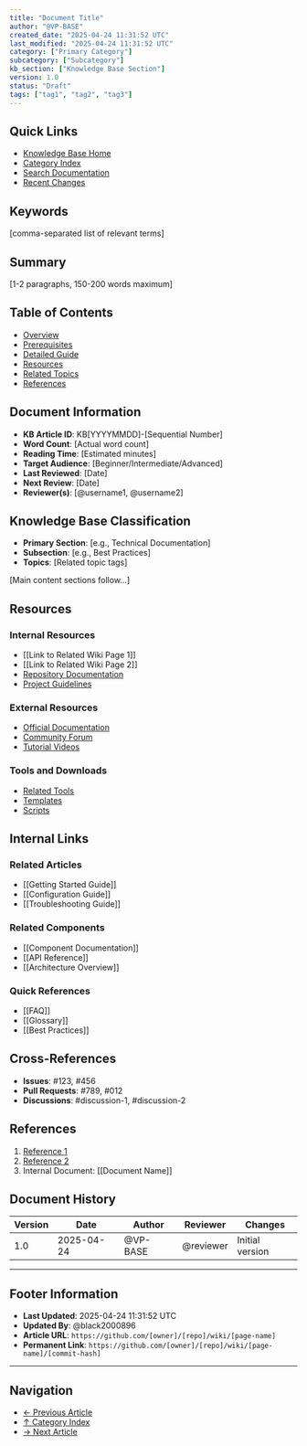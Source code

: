 ```yaml
---
title: "Document Title"
author: "@VP-BASE"
created_date: "2025-04-24 11:31:52 UTC"
last_modified: "2025-04-24 11:31:52 UTC"
category: ["Primary Category"]
subcategory: ["Subcategory"]
kb_section: ["Knowledge Base Section"]
version: 1.0
status: "Draft"
tags: ["tag1", "tag2", "tag3"]
---
```


## Quick Links
- [Knowledge Base Home](/wiki/Home)
- [Category Index](/wiki/Categories)
- [Search Documentation](/wiki/Search)
- [Recent Changes](/wiki/Recent)

## Keywords
[comma-separated list of relevant terms]

## Summary
[1-2 paragraphs, 150-200 words maximum]

## Table of Contents
- [Overview](#overview)
- [Prerequisites](#prerequisites)
- [Detailed Guide](#detailed-guide)
- [Resources](#resources)
- [Related Topics](#related-topics)
- [References](#references)

## Document Information
- **KB Article ID**: KB[YYYYMMDD]-[Sequential Number]
- **Word Count**: [Actual word count]
- **Reading Time**: [Estimated minutes]
- **Target Audience**: [Beginner/Intermediate/Advanced]
- **Last Reviewed**: [Date]
- **Next Review**: [Date]
- **Reviewer(s)**: [@username1, @username2]

## Knowledge Base Classification
- **Primary Section**: [e.g., Technical Documentation]
- **Subsection**: [e.g., Best Practices]
- **Topics**: [Related topic tags]

[Main content sections follow...]

## Resources
### Internal Resources
- [[Link to Related Wiki Page 1]]
- [[Link to Related Wiki Page 2]]
- [Repository Documentation](../../docs/)
- [Project Guidelines](../guidelines/)

### External Resources
- [Official Documentation](https://docs.example.com)
- [Community Forum](https://community.example.com)
- [Tutorial Videos](https://videos.example.com)

### Tools and Downloads
- [Related Tools](/tools/)
- [Templates](/templates/)
- [Scripts](/scripts/)

## Internal Links
### Related Articles
- [[Getting Started Guide]]
- [[Configuration Guide]]
- [[Troubleshooting Guide]]

### Related Components
- [[Component Documentation]]
- [[API Reference]]
- [[Architecture Overview]]

### Quick References
- [[FAQ]]
- [[Glossary]]
- [[Best Practices]]

## Cross-References
- **Issues**: #123, #456
- **Pull Requests**: #789, #012
- **Discussions**: #discussion-1, #discussion-2

## References
1. [Reference 1](url)
2. [Reference 2](url)
3. Internal Document: [[Document Name]]

## Document History
| Version | Date | Author | Reviewer | Changes |
|---------|------|--------|-----------|---------|
| 1.0 | 2025-04-24 | @VP-BASE | @reviewer | Initial version |

---

## Footer Information
- **Last Updated**: 2025-04-24 11:31:52 UTC
- **Updated By**: @black2000896
- **Article URL**: `https://github.com/[owner]/[repo]/wiki/[page-name]`
- **Permanent Link**: `https://github.com/[owner]/[repo]/wiki/[page-name]/[commit-hash]`

---

## Navigation
- [← Previous Article](previous-article)
- [↑ Category Index](category-index)
- [→ Next Article](next-article)
